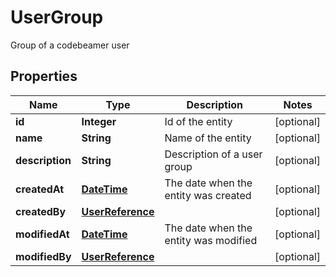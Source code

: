 

# UserGroup

Group of a codebeamer user
## Properties

Name | Type | Description | Notes
------------ | ------------- | ------------- | -------------
**id** | **Integer** | Id of the entity |  [optional]
**name** | **String** | Name of the entity |  [optional]
**description** | **String** | Description of a user group |  [optional]
**createdAt** | [**DateTime**](DateTime.md) | The date when the entity was created |  [optional]
**createdBy** | [**UserReference**](UserReference.md) |  |  [optional]
**modifiedAt** | [**DateTime**](DateTime.md) | The date when the entity was modified |  [optional]
**modifiedBy** | [**UserReference**](UserReference.md) |  |  [optional]



